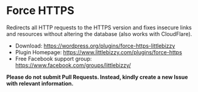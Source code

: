 # Force HTTPS

Redirects all HTTP requests to the HTTPS version and fixes insecure links and resources without altering the database (also works with CloudFlare).

* Download: https://wordpress.org/plugins/force-https-littlebizzy
* Plugin Homepage: https://www.littlebizzy.com/plugins/force-https
* Free Facebook support group: https://www.facebook.com/groups/littlebizzy/

**Please do not submit Pull Requests. Instead, kindly create a new Issue with relevant information.**
